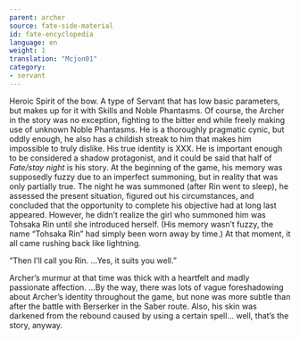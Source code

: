 ```yaml
---
parent: archer
source: fate-side-material
id: fate-encyclopedia
language: en
weight: 1
translation: "Mcjon01"
category:
- servant
---
```


Heroic Spirit of the bow. A type of Servant that has low basic parameters, but makes up for it with Skills and Noble Phantasms.
Of course, the Archer in the story was no exception, fighting to the bitter end while freely making use of unknown Noble Phantasms.
He is a thoroughly pragmatic cynic, but oddly enough, he also has a childish streak to him that makes him impossible to truly dislike.
His true identity is XXX. He is important enough to be considered a shadow protagonist, and it could be said that half of *Fate/stay night* is his story.
At the beginning of the game, his memory was supposedly fuzzy due to an imperfect summoning, but in reality that was only partially true.
The night he was summoned (after Rin went to sleep), he assessed the present situation, figured out his circumstances, and concluded that the opportunity to complete his objective had at long last appeared.
However, he didn’t realize the girl who summoned him was Tohsaka Rin until she introduced herself. (His memory wasn’t fuzzy, the name “Tohsaka Rin” had simply been worn away by time.)
At that moment, it all came rushing back like lightning.

“Then I’ll call you Rin. …Yes, it suits you well.”

Archer’s murmur at that time was thick with a heartfelt and madly passionate affection.
…By the way, there was lots of vague foreshadowing about Archer’s identity throughout the game, but none was more subtle than after the battle with Berserker in the Saber route.
Also, his skin was darkened from the rebound caused by using a certain spell… well, that’s the story, anyway.
